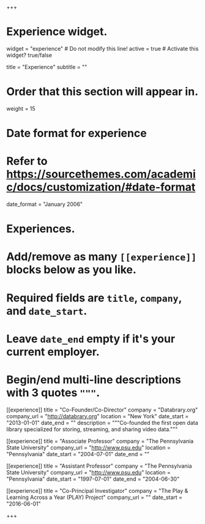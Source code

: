 +++
# Experience widget.
widget = "experience"  # Do not modify this line!
active = true  # Activate this widget? true/false

title = "Experience"
subtitle = ""

# Order that this section will appear in.
weight = 15

# Date format for experience
#   Refer to https://sourcethemes.com/academic/docs/customization/#date-format
date_format = "January 2006"

# Experiences.
#   Add/remove as many `[[experience]]` blocks below as you like.
#   Required fields are `title`, `company`, and `date_start`.
#   Leave `date_end` empty if it's your current employer.
#   Begin/end multi-line descriptions with 3 quotes `"""`.
[[experience]]
  title = "Co-Founder/Co-Director"
  company = "Databrary.org"
  company_url = "http://databrary.org"
  location = "New York"
  date_start = "2013-01-01"
  date_end = ""
  description = """Co-founded the first open data library specialized for storing, streaming, and sharing video data."""

[[experience]]
  title = "Associate Professor"
  company = "The Pennsylvania State University"
  company_url = "http://www.psu.edu"
  location = "Pennsylvania"
  date_start = "2004-07-01"
  date_end = ""

[[experience]]
  title = "Assistant Professor"
  company = "The Pennsylvania State University"
  company_url = "http://www.psu.edu"
  location = "Pennsylvania"
  date_start = "1997-07-01"
  date_end = "2004-06-30"

[[experience]]
  title = "Co-Principal Investigator"
  company = "The Play & Learning Across a Year (PLAY) Project"
  company_url = ""
  date_start = "2016-06-01"

+++
